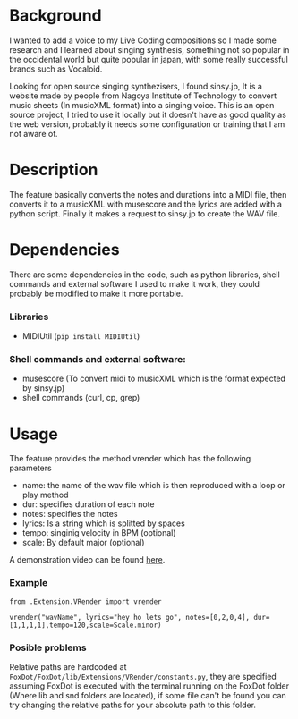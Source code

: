 # Background
I wanted to add a voice to my Live Coding compositions so I made some research and I learned about singing synthesis, something not so popular in the occidental world but quite popular in japan, with some really successful brands such as Vocaloid.

Looking for open source singing synthezisers, I found sinsy.jp, It is a website made by people from Nagoya Institute of Technology to convert music sheets (In musicXML format) into a singing voice. This is an open source project, I tried to use it locally but it doesn't have as good quality as the web version, probably it needs some configuration or training that I am not aware of.

# Description
The feature basically converts the notes and durations into a MIDI file, then converts it to a musicXML with musescore and the lyrics are added with a python script. Finally it makes a request to sinsy.jp to create the WAV file.

# Dependencies
There are some dependencies in the code, such as python libraries, shell commands and external software I used to make it work, they could probably be modified to make it more portable.

### Libraries

- MIDIUtil (```pip install MIDIUtil```)

### Shell commands and external software:

- musescore (To convert midi to musicXML which is the format expected by sinsy.jp)
- shell commands (curl, cp, grep)

# Usage

The feature provides the method vrender which has the following parameters
- name: the name of the wav file which is then reproduced with a loop or play method
- dur: specifies duration of each note
- notes: specifies the notes
- lyrics: Is a string which is splitted by spaces
- tempo: singinig velocity in BPM (optional)
- scale: By default major (optional)

A demonstration video can be found [here](https://youtu.be/cgZuO78tVVE).

### Example
```
from .Extension.VRender import vrender

vrender("wavName", lyrics="hey ho lets go", notes=[0,2,0,4], dur=[1,1,1,1],tempo=120,scale=Scale.minor)
```

### Posible problems
Relative paths are hardcoded at ```FoxDot/FoxDot/lib/Extensions/VRender/constants.py```, they are specified assuming FoxDot is executed with the terminal running on the FoxDot folder (Where lib and snd folders are located), if some file can't be found you can try changing the relative paths for your absolute path to this folder.
